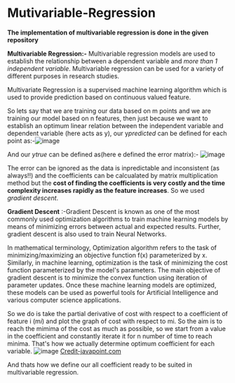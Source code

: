 # Mutivariable-Regression
**The implementation of multivariable regression is done in the given repository**

**Multivariable Regression:-** Multivariable regression models are used to establish the relationship between a dependent variable and *more than 1 independent variable*. Multivariable regression can be used for a variety of different purposes in research studies.

Multivariate Regression is a supervised machine learning algorithm which is used to provide prediction based on continuous valued feature.

So lets say that we are training our data based on m points and we are training our model based on n features, then just because we want to establish an optimum linear relation between the independent variable and dependent variable (here acts as y), our y*predicted* can be defined for each point as:-![image](https://user-images.githubusercontent.com/113720338/191075797-8c26352c-7922-4665-a911-b9e5dd533e42.png)

And our *ytrue* can be defined as(here e defined the error matrix):-
![image](https://user-images.githubusercontent.com/113720338/191075274-a6d7ab7c-3cab-4c5b-957f-d4425dfd0d48.png)

The error can be ignored as the data is inpredictable and inconsistent (as always!!) and the coefficients can be calcualated by matrix multiplication method but the **cost of finding the coefficients is very costly and the time complexity increases rapidly as the feature increases**. So we used *gradient descent*.

**Gradient Descent** :-Gradient Descent is known as one of the most commonly used optimization algorithms to train machine learning models by means of minimizing errors between actual and expected results. Further, gradient descent is also used to train Neural Networks.

In mathematical terminology, Optimization algorithm refers to the task of minimizing/maximizing an objective function f(x) parameterized by x. Similarly, in machine learning, optimization is the task of minimizing the cost function parameterized by the model's parameters. The main objective of gradient descent is to minimize the convex function using iteration of parameter updates. Once these machine learning models are optimized, these models can be used as powerful tools for Artificial Intelligence and various computer science applications.

So we do is take the partial derivative of cost with respect to a coefficient of feature i (m*i*) and plot the graph of cost with respect to mi. So the aim is to reach the mimima of the cost as much as possible, so we start from a value in the coefficient and constantly iterate it for n number of time to reach minima. That's how we actually determine optimum coefficient for each variable.
![image](https://user-images.githubusercontent.com/113720338/191079684-64ac7ae7-2776-4baf-b8be-33d29e2de4b1.png)
[Credit-javapoint.com](https://www.javatpoint.com/gradient-descent-in-machine-learning)

And thats how we define our all coefficient ready to be suited in multivariable regression.
